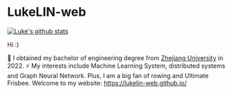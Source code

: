 ﻿# LukeLIN-web
 
[![Luke's github stats](https://github-readme-stats.vercel.app/api?username=LukeLIN-web)](https://github.com/LukeLIN-web/github-readme-stats)


<!--
**LukeLIN** is a ✨ _special_ ✨ repository because its `README.md` (this file) appears on your GitHub profile.

Here are some ideas to get you started:

- 🔭 I’m currently working on ...
- 🌱 I’m currently learning ...
- 👯 I’m looking to collaborate on ...
- 🤔 I’m looking for help with ...
- 💬 Ask me about ...
- 📫 How to reach me: ...
- 😄 Pronouns: ...
- ⚡ Fun fact: ...
-->

Hi :)

🌱 I obtained my bachelor of engineering degree from  [Zhejiang University](https://www.zju.edu.cn/) in 2022. ⚡ My interests include Machine Learning System, distributed systems and Graph Neural Network. Plus, I am a big fan of rowing and Ultimate Frisbee. Welcome to my website: https://lukelin-web.github.io/
